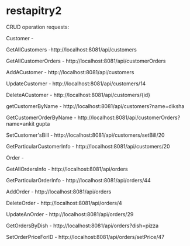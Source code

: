 # restapitry2

CRUD operation requests:

Customer -

GetAllCustomers -http://localhost:8081/api/customers

GetAllCustomerOrders - http://localhost:8081/api/customerOrders

AddACustomer - http://localhost:8081/api/customers

UpdateCustomer - http://localhost:8081/api/customers/14

DeleteACustomer - http://localhost:8081/api/customers/{id}

getCustomerByName - http://localhost:8081/api/customers?name=diksha

GetCustomerOrderByName - http://localhost:8081/api/customerOrders?name=ankit gupta

SetCustomer'sBill - http://localhost:8081/api/customers/setBill/20

GetParticularCustomerInfo - http://localhost:8081/api/customers/20

Order -

GetAllOrdersInfo - http://localhost:8081/api/orders

GetParticularOrderInfo - http://localhost:8081/api/orders/44

AddOrder - http://localhost:8081/api/orders

DeleteOrder - http://localhost:8081/api/orders/4

UpdateAnOrder - http://localhost:8081/api/orders/29

GetOrdersByDish - http://localhost:8081/api/orders?dish=pizza

SetOrderPriceForID - http://localhost:8081/api/orders/setPrice/47


